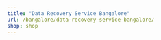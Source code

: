 ```yaml
---
title: "Data Recovery Service Bangalore"
url: /bangalore/data-recovery-service-bangalore/
shop: shop
---
```

